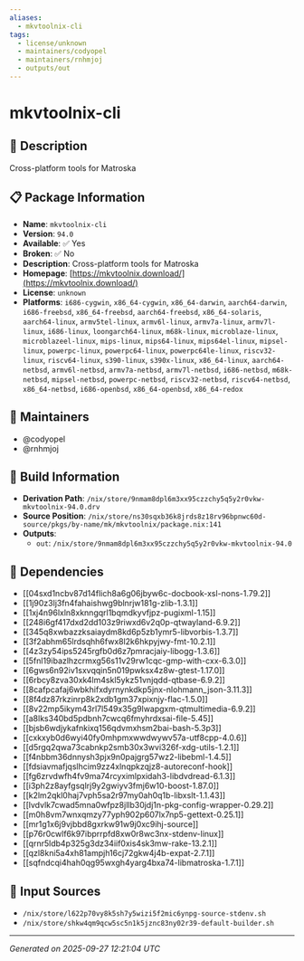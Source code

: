 ```yaml
---
aliases:
  - mkvtoolnix-cli
tags:
  - license/unknown
  - maintainers/codyopel
  - maintainers/rnhmjoj
  - outputs/out
---
```


# mkvtoolnix-cli

## 📝 Description

Cross-platform tools for Matroska

## 📋 Package Information

- **Name**: `mkvtoolnix-cli`
- **Version**: `94.0`
- **Available**: ✅ Yes
- **Broken**: ✅ No
- **Description**: Cross-platform tools for Matroska
- **Homepage**: [https://mkvtoolnix.download/](https://mkvtoolnix.download/)
- **License**: `unknown`
- **Platforms**: `i686-cygwin`, `x86_64-cygwin`, `x86_64-darwin`, `aarch64-darwin`, `i686-freebsd`, `x86_64-freebsd`, `aarch64-freebsd`, `x86_64-solaris`, `aarch64-linux`, `armv5tel-linux`, `armv6l-linux`, `armv7a-linux`, `armv7l-linux`, `i686-linux`, `loongarch64-linux`, `m68k-linux`, `microblaze-linux`, `microblazeel-linux`, `mips-linux`, `mips64-linux`, `mips64el-linux`, `mipsel-linux`, `powerpc-linux`, `powerpc64-linux`, `powerpc64le-linux`, `riscv32-linux`, `riscv64-linux`, `s390-linux`, `s390x-linux`, `x86_64-linux`, `aarch64-netbsd`, `armv6l-netbsd`, `armv7a-netbsd`, `armv7l-netbsd`, `i686-netbsd`, `m68k-netbsd`, `mipsel-netbsd`, `powerpc-netbsd`, `riscv32-netbsd`, `riscv64-netbsd`, `x86_64-netbsd`, `i686-openbsd`, `x86_64-openbsd`, `x86_64-redox`
## 👥 Maintainers

- @codyopel
- @rnhmjoj


## 🔧 Build Information

- **Derivation Path**: `/nix/store/9nmam8dpl6m3xx95czzchy5q5y2r0vkw-mkvtoolnix-94.0.drv`
- **Source Position**: `/nix/store/ns30sqxb36k8jrds8z18rv96bpnwc60d-source/pkgs/by-name/mk/mkvtoolnix/package.nix:141`
- **Outputs**:
  - `out`:  `/nix/store/9nmam8dpl6m3xx95czzchy5q5y2r0vkw-mkvtoolnix-94.0`

## 🔗 Dependencies

- [[04sxd1ncbv87d14flich8a6g06jbyw6c-docbook-xsl-nons-1.79.2]]
- [[1j90z3lj3fn4fahaishwg9blnrjw181g-zlib-1.3.1]]
- [[1xj4n96lxln8xknngqrl1bqmdkyvfjpz-pugixml-1.15]]
- [[248i6gf417dxd2dd103z9riwxd6v2q0p-qtwayland-6.9.2]]
- [[345q8xwbazzksaiaydm8kd6p5zb1ymr5-libvorbis-1.3.7]]
- [[3f2abhm65lrdsqhh6fwx8l2k6hkpyjwy-fmt-10.2.1]]
- [[4z3zy54ips5245rgfb0d6z7pmracjaiy-libogg-1.3.6]]
- [[5fnl19ibazlhzcrmxg56s11v29rw1cqc-gmp-with-cxx-6.3.0]]
- [[6gws6n92iv1sxvqqin5n019pwksx4z8w-gtest-1.17.0]]
- [[6rbcy8zva30xk4lm4skl5ykz51vnjqdd-qtbase-6.9.2]]
- [[8cafpcafaj6wbkhifxdyrnynkdkp5jnx-nlohmann_json-3.11.3]]
- [[8f4dz87rkzinrp8k2xdb1gm37xpixnjy-flac-1.5.0]]
- [[8v22mp5ikym43rl7l549x35g9lwapgxm-qtmultimedia-6.9.2]]
- [[a8lks340bd5pdbnh7cwcq6fmyhrdxsai-file-5.45]]
- [[bjsb6wdjykafnkixq156qdvmxhsm2bai-bash-5.3p3]]
- [[cxkxyb0d6wyi40fy0mhpmxwwdwywv57a-utf8cpp-4.0.6]]
- [[d5rgq2qwa73cabnkp2smb30x3wvi326f-xdg-utils-1.2.1]]
- [[f4nbbm36dnnysh3pjx9n0pajgrg57wz2-libebml-1.4.5]]
- [[fdsiavmafjqslhcim9zz4xlnqpkzqjz8-autoreconf-hook]]
- [[fg6zrvdwfh4fv9ma74rcyximlpxidah3-libdvdread-6.1.3]]
- [[i3ph2z8ayfgsqlrj9y2gwiyv3fmj6w10-boost-1.87.0]]
- [[k2lm2qkl0haj7vph5sa2r97my0ah0q1b-libxslt-1.1.43]]
- [[lvdvlk7cwad5mna0wfpz8jllb30jdj1n-pkg-config-wrapper-0.29.2]]
- [[m0h8vm7wnxqmzy77yph902p607lx7np5-gettext-0.25.1]]
- [[mr1g1x6j9vjbbd8gxrkw91w9j0xc9ihj-source]]
- [[p76r0cwlf6k97ibprrpfd8xw0r8wc3nx-stdenv-linux]]
- [[qrnr5ldb4p325g3dz34iif0xis4sk3mw-rake-13.2.1]]
- [[qzl8kni5a4xh81ampjh16cj72gkw4j4b-expat-2.7.1]]
- [[sqfndcqi4hah0qg95wxgh4yarg4bxa74-libmatroska-1.7.1]]

## 📁 Input Sources

- `/nix/store/l622p70vy8k5sh7y5wizi5f2mic6ynpg-source-stdenv.sh`
- `/nix/store/shkw4qm9qcw5sc5n1k5jznc83ny02r39-default-builder.sh`

---
*Generated on 2025-09-27 12:21:04 UTC*
